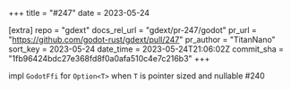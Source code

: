 +++
title = "#247"
date = 2023-05-24

[extra]
repo = "gdext"
docs_rel_url = "gdext/pr-247/godot"
pr_url = "https://github.com/godot-rust/gdext/pull/247"
pr_author = "TitanNano"
sort_key = 2023-05-24
date_time = 2023-05-24T21:06:02Z
commit_sha = "1fb96424bdc27e368fd8f0a0afa510c4e7c216b3"
+++

impl `GodotFfi` for `Option<T>` when `T` is pointer sized and nullable #240
